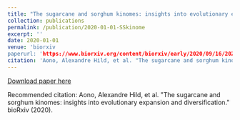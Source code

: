 ```yaml
---
title: "The sugarcane and sorghum kinomes: insights into evolutionary expansion and diversification"
collection: publications
permalink: /publication/2020-01-01-SSkinome
excerpt: ''
date: 2020-01-01
venue: 'biorxiv
paperurl: 'https://www.biorxiv.org/content/biorxiv/early/2020/09/16/2020.09.15.298612.full.pdf'
citation: 'Aono, Alexandre Hild, et al. "The sugarcane and sorghum kinomes: insights into evolutionary expansion and diversification." bioRxiv (2020).'
---
```


[Download paper here](https://www.biorxiv.org/content/biorxiv/early/2020/09/16/2020.09.15.298612.full.pdf)

Recommended citation: Aono, Alexandre Hild, et al. "The sugarcane and sorghum kinomes: insights into evolutionary expansion and diversification." bioRxiv (2020).

